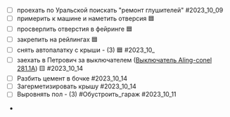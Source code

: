 - [ ] проехать по Уральской поискать "ремонт глушителей" #2023_10_09 
- [ ] примерить к машине и наметить отверсия 🟦 
- [ ] просверлить отверстия в фейринге 🟦 
- [ ] закрепить на рейлингах 🟦
- [ ] снять автопалатку с крыши - (З) 🟦 #2023_10_
- [ ]  заехать в Петрович за выключателем ([Выключатель Aling-conel 281.1A](https://petrovich.ru/catalog/252110323/633877/)) 🟨 #2023_10_14
- [ ] Разбить цемент в бочке #2023_10_14
- [ ] Загерметизировать крышу  #2023_10_14
- [ ] Выровнять пол - (З) #Обустроить_гараж #2023_10_11
-

